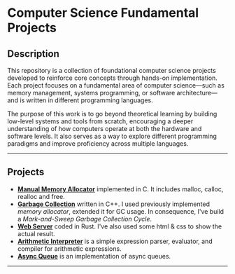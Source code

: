 # Computer Science Fundamental Projects

## Description
This repository is a collection of foundational computer science projects developed to reinforce core concepts through hands-on implementation. Each project focuses on a fundamental area of computer science—such as memory management, systems programming, or software architecture—and is written in different programming languages.

The purpose of this work is to go beyond theoretical learning by building low-level systems and tools from scratch, encouraging a deeper understanding of how computers operate at both the hardware and software levels. It also serves as a way to explore different programming paradigms and improve proficiency across multiple languages.

---

## Projects
- [**Manual Memory Allocator**](https://github.com/letv1nnn/Computer-Science-Fundamentals/tree/main/MALLOC) implemented in C. It includes malloc, calloc, realloc and free.
- [**Garbage Collection**](https://github.com/letv1nnn/Computer-Science-Fundamentals/tree/main/GC) written in C++. I used previously implemented *memory allocator*, extended it for GC usage. In consequence, I've build a *Mark-and-Sweep Garbage Collection Cycle*.
- [**Web Server**](https://github.com/letv1nnn/Computer-Science-Fundamentals/tree/main/Web-Server) coded in Rust. I've also used some html & css to show the actual result.
- [**Arithmetic Interpreter**](https://github.com/letv1nnn/Computer-Science/tree/main/ARITHMETIC-INTERPRETER) is a simple expression parser, evaluator, and compiler for arithmetic expressions.
- [**Async Queue**]() is an implementation of async queues.
---
